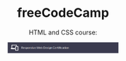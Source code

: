 <div align="center">

# freeCodeCamp</div>

<div align="center">
  <p>HTML and CSS course:</p>
  <a href="https://github.com/ftomaz-c/freeCodeCamp/tree/main/Responsive%20Web%20Design">
    <img src="img/ResponsiveWebDesign.png" width="50%" height="50%">
  </a>
</div>


